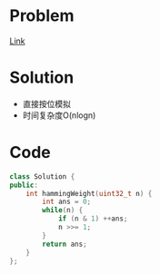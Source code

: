 # Problem
[Link](https://leetcode-cn.com/problems/er-jin-zhi-zhong-1de-ge-shu-lcof/)

# Solution
* 直接按位模拟
* 时间复杂度O(nlogn)

# Code
```cpp
class Solution {
public:
    int hammingWeight(uint32_t n) {
        int ans = 0;
        while(n) {
            if (n & 1) ++ans;
            n >>= 1;
        }
        return ans;
    }
};
```